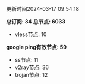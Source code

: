更新时间2024-03-17 09:54:18

**总订阅: 34**
**总节点: 6033**
- vless节点: 10

**google ping有效节点: 59**
- ss节点: 11
- v2ray节点: 36
- trojan节点: 12
